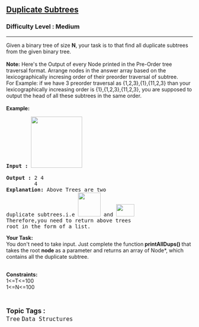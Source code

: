 <h2><a href="https://practice.geeksforgeeks.org/problems/duplicate-subtrees/1">Duplicate Subtrees</a></h2><h3>Difficulty Level : Medium</h3><hr><div class="problems_problem_content__Xm_eO"><p>Given a binary tree of size <strong>N</strong>, your task is to that find&nbsp;all duplicate subtrees from the given binary tree.<br>
<br>
<strong>Note:</strong> Here's the Output of every Node printed in the Pre-Order tree traversal format. Arrange nodes in the answer array based on the lexicographically incresing order of their preorder traversal of subtree.<br>
For Example: if we have 3 preorder traversal as {1,2,3},{1},{11,2,3} than your lexicographically increasing order is {1},{1,2,3},{11,2,3}, you are supposed to output the head of all these subtrees in the same order.<br>
<br>
<strong>Example:</strong></p>

<pre><strong>Input :</strong> <img alt="" src="http://contribute.geeksforgeeks.org/wp-content/uploads/tree1-1.png" style="height:138px; width:138px">

<strong>Output : </strong>2 4
&nbsp;        4
<strong>Explanation: </strong>Above Trees are two 
duplicate subtrees.i.e <img alt="" src="http://contribute.geeksforgeeks.org/wp-content/uploads/tree2-1.png" style="height:64px; width:61px"> and <img alt="" src="http://contribute.geeksforgeeks.org/wp-content/uploads/tree3.png" style="height:33px; width:49px">
Therefore,you need to return above trees 
root in the form of a list.</pre>

<p><strong>Your Task:</strong><br>
You don't need to take input. Just complete the function<strong> printAllDups() </strong>that takes the root <strong>node </strong>as a parameter and returns an array of Node*, which contains all the duplicate subtree.</p>

<p><br>
<strong>Constraints:</strong><br>
1&lt;=T&lt;=100<br>
1&lt;=N&lt;=100</p>
</div><br><p><span style=font-size:18px><strong>Topic Tags : </strong><br><code>Tree</code>&nbsp;<code>Data Structures</code>&nbsp;